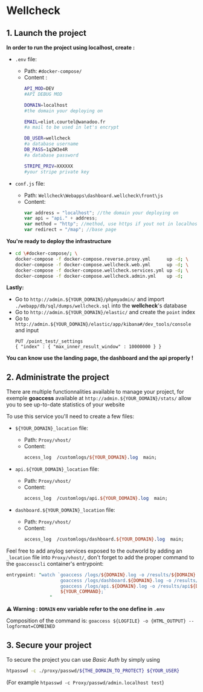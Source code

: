 # Wellcheck

## 1. Launch the project

**In order to run the project using localhost, create :**

- `.env` file:
  * Path: `#docker-compose/`
  * Content :
    ```bash
    API_MOD=DEV
    #API DEBUG MOD
    
    DOMAIN=localhost
    #the domain your deploying on
    
    EMAIL=eliot.courtel@wanadoo.fr 
    #a mail to be used in let's encrypt
    
    DB_USER=wellcheck 
    #a database username
    DB_PASS=1q2W3e4R 
    #a database password

    STRIPE_PRIV=XXXXXX 
    #your stripe private key
    ```

- `conf.js` file:
  * Path: `Wellcheck\Webapps\dashboard.wellcheck\front\js`
  * Content:
    ```javascript
    var address = "localhost"; //the domain your deploying on
    var api = "api." + address;
    var method = "http"; //method, use https if yout not in localhost
    var redirect = "/map"; //base page
    ```


**You're ready to deploy the infrastructure**

* ```bash
  cd \#docker-compose/; \
  docker-compose -f docker-compose.reverse.proxy.yml      up -d; \
  docker-compose -f docker-compose.wellcheck.web.yml      up -d; \
  docker-compose -f docker-compose.wellcheck.services.yml up -d; \
  docker-compose -f docker-compose.wellcheck.admin.yml    up -d;
  ```

**Lastly:**

* Go to `http://admin.${YOUR_DOMAIN}/phpmyadmin/` and import `./webapp/db/sql/dumps/wellcheck.sql` into the **wellcheck**'s database
* Go to `http://admin.${YOUR_DOMAIN}/elastic/` and create the `point` index
* Go to `http://admin.${YOUR_DOMAIN}/elastic/app/kibana#/dev_tools/console` and input
  ```
  PUT /point_test/_settings
  { "index" : { "max_inner_result_window" : 10000000 } }
  ```
**You can know use the landing page, the dashboard and the api properly !**


## 2. Administrate the project

There are multiple functionnalities available to manage your project, for exemple **goaccess** available at `http://admin.${YOUR_DOMAIN}/stats/` allow you to see up-to-date statistics of your website

To use this service you'll need to create a few files:

- `${YOUR_DOMAIN}_location` file:
  * Path: `Proxy/vhost/`
  * Content:
    ```perl
    access_log  /customlogs/${YOUR_DOMAIN}.log  main;
    ```

- `api.${YOUR_DOMAIN}_location` file:
  * Path: `Proxy/vhost/`
  * Content:
    ```perl
    access_log  /customlogs/api.${YOUR_DOMAIN}.log  main;
    ```

- `dashboard.${YOUR_DOMAIN}_location` file:
  * Path: `Proxy/vhost/`
  * Content:
    ```perl
    access_log  /customlogs/dashboard.${YOUR_DOMAIN}.log  main;
    ```

Feel free to add anylog services exposed to the outworld by adding an `_location` file into `Proxy/vhost/`, don't forget to add the proper command to the `goaccesscli` container's entrypoint:
```perl
entrypoint: "watch `goaccess /logs/${DOMAIN}.log -o /results/${DOMAIN}.html --log-format=COMBINED;
                    goaccess /logs/dashboard.${DOMAIN}.log -o /results/dashboard${DOMAIN}.html --log-format=COMBINED;
                    goaccess /logs/api.${DOMAIN}.log -o /results/api${DOMAIN}.html --log-format=COMBINED;
                    ${YOUR_COMMAND};`
                "
```
**⚠️ Warning : `DOMAIN` env variable refer to the one define in `.env`**

Composition of the command is: `goaccess ${LOGFILE} -o {HTML_OUTPUT} --logformat=COMBINED`

## 3. Secure your project

To secure the project you can use *Basic Auth* by simply using
```bash
htpasswd -c ./proxy/passwd/${THE_DOMAIN_TO_PROTECT} ${YOUR_USER}
```
(For example `htpasswd -c Proxy/passwd/admin.localhost test`)
